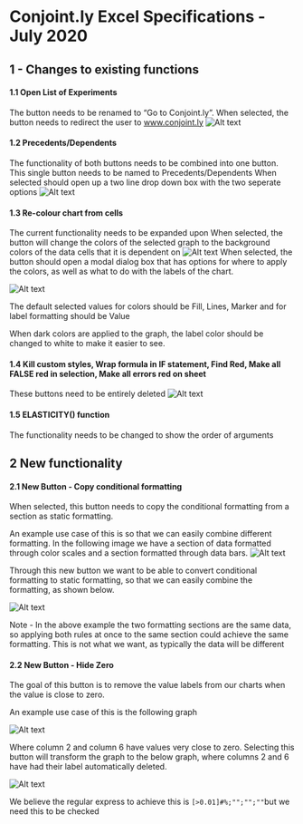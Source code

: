 # Conjoint.ly Excel Specifications - July 2020



## 1 - Changes to existing functions

#### 1.1 	Open List of Experiments
The button needs to be renamed to “Go to Conjoint.ly”.
 When selected, the button needs to redirect the user to www.conjoint.ly 
![Alt text](https://raw.githubusercontent.com/Conjoint-ly/excel-plugin/master/plugin-changes/images/Open%20List.png)

#### 1.2 	Precedents/Dependents
The functionality of both buttons needs to be combined into one button.
This single button needs to be named to Precedents/Dependents 
When selected should open up a two line drop down box with the two seperate options
![Alt text](https://raw.githubusercontent.com/Conjoint-ly/excel-plugin/master/plugin-changes/images/Precedents.png)

#### 1.3	Re-colour chart from cells
The current functionality needs to be expanded upon
When selected, the button will change the colors of the selected graph to the background colors of the data cells that it is dependent on
![Alt text](https://raw.githubusercontent.com/Conjoint-ly/excel-plugin/master/plugin-changes/images/Recolor.png)
When selected, the button should open a modal dialog box that has options for where to apply the colors, as well as what to do with the labels of the chart.

![Alt text](https://raw.githubusercontent.com/Conjoint-ly/excel-plugin/master/plugin-changes/images/Modal%20box.PNG)

The default selected values for colors should be Fill, Lines, Marker and for label formatting should be Value

When dark colors are applied to the graph, the label color should be changed to white to make it easier to see.

#### 1.4	Kill custom styles, Wrap formula in IF statement, Find Red, Make all FALSE red in selection, Make all errors red on sheet
These buttons need to be entirely deleted
![Alt text](https://raw.githubusercontent.com/Conjoint-ly/excel-plugin/master/plugin-changes/images/Excel%20Bar.PNG)

#### 1.5	ELASTICITY() function
The functionality needs to be changed to show the order of arguments

## 2 New functionality

#### 2.1	New Button - Copy conditional formatting
When selected, this button needs to copy the conditional formatting from a section as static formatting. 

An example use case of this is so that we can easily combine different formatting. In the following image we have a section of data formatted through color scales and a section formatted through data bars.
![Alt text](https://raw.githubusercontent.com/Conjoint-ly/excel-plugin/master/plugin-changes/images/Format%20Step%201.PNG)

Through this new button we want to be able to convert conditional formatting to static formatting, so that we can easily combine the formatting, as shown below. 

![Alt text](https://raw.githubusercontent.com/Conjoint-ly/excel-plugin/master/plugin-changes/images/Format%20Step%202.PNG)

Note - In the above example the two formatting sections are the same data, so applying both rules at once to the same section could achieve the same formatting. This is not what we want, as typically the data will be different 

#### 2.2	New Button - Hide Zero
The goal of this button is to remove the value labels from our charts when the value is close to zero. 

An example use case of this is the following graph 

![Alt text](https://raw.githubusercontent.com/Conjoint-ly/excel-plugin/master/plugin-changes/images/Graph%20Before.PNG)

Where column 2 and column 6 have values very close to zero. Selecting this button will transform the graph to the below graph, where columns 2 and 6 have had their label automatically deleted.

![Alt text](https://raw.githubusercontent.com/Conjoint-ly/excel-plugin/master/plugin-changes/images/Graph%20After.PNG)

We believe the regular express to achieve this is `[>0.01]#%;"";"";""`but we need this to be checked 


